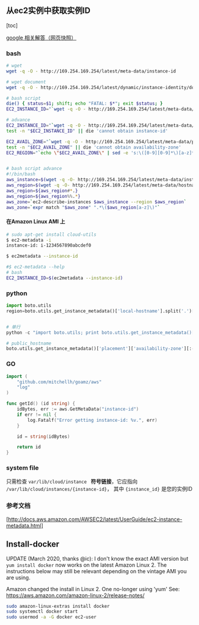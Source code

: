 ## 从ec2实例中获取实例ID
[toc]

[google 相关解答（网页快照）](https://webcache.googleusercontent.com/search?q=cache:a4P8q7qkZDgJ:https://www.itranslater.com/qa/details/2107753663031673856+&cd=9&hl=zh-CN&ct=clnk&gl=sg)

### bash

```bash
# wget
wget -q -O - http://169.254.169.254/latest/meta-data/instance-id

# wget document
wget -q -O - http://169.254.169.254/latest/dynamic/instance-identity/document

# bash script
die() { status=$1; shift; echo "FATAL: $*"; exit $status; }
EC2_INSTANCE_ID="`wget -q -O - http://169.254.169.254/latest/meta-data/instance-id || die \"wget instance-id has failed: $?\"`"

# advance
EC2_INSTANCE_ID="`wget -q -O - http://169.254.169.254/latest/meta-data/instance-id || die \"wget instance-id has failed: $?\"`"
test -n "$EC2_INSTANCE_ID" || die 'cannot obtain instance-id'

EC2_AVAIL_ZONE="`wget -q -O - http://169.254.169.254/latest/meta-data/placement/availability-zone || die \"wget availability-zone has failed: $?\"`"
test -n "$EC2_AVAIL_ZONE" || die 'cannot obtain availability-zone'
EC2_REGION="`echo \"$EC2_AVAIL_ZONE\" | sed -e 's:\([0-9][0-9]*\)[a-z]*\$:\\1:'`"


# bash script advance
#!/bin/bash
aws_instance=$(wget -q -O- http://169.254.169.254/latest/meta-data/instance-id)
aws_region=$(wget -q -O- http://169.254.169.254/latest/meta-data/hostname)
aws_region=${aws_region#*.}
aws_region=${aws_region%%.*}
aws_zone=`ec2-describe-instances $aws_instance --region $aws_region`
aws_zone=`expr match "$aws_zone" ".*\($aws_region[a-z]\)"`

```

#### 在Amazon Linux AMI 上
```bash
# sudo apt-get install cloud-utils
$ ec2-metadata -i
instance-id: i-1234567890abcdef0

$ ec2metadata --instance-id

#$ ec2-metadata --help
# bash
EC2_INSTANCE_ID=$(ec2metadata --instance-id)
```



### python

```python
import boto.utils
region=boto.utils.get_instance_metadata()['local-hostname'].split('.')[1]


# 单行
python -c "import boto.utils; print boto.utils.get_instance_metadata()['local-hostname'].split('.')[1]"

# public_hostname
boto.utils.get_instance_metadata()['placement']['availability-zone'][:-1]

```



### GO

```go
import (
    "github.com/mitchellh/goamz/aws"
    "log"
)

func getId() (id string) {
    idBytes, err := aws.GetMetaData("instance-id")
    if err != nil {
        log.Fatalf("Error getting instance-id: %v.", err)
    }

    id = string(idBytes)

    return id
}
```



### system file

只需检查  `var/lib/cloud/instance `  **符号链接**，它应指向 `/var/lib/cloud/instances/{instance-id}`，
其中  `{instance_id}`  是您的实例ID

### 参考文档

[http://docs.aws.amazon.com/AWSEC2/latest/UserGuide/ec2-instance-metadata.html]



## Install-docker

UPDATE (March 2020, thanks @ic): I don't know the exact AMI version but `yum install docker` now works on the latest Amazon Linux 2. The instructions below may still be relevant depending on the vintage AMI you are using.

Amazon changed the install in Linux 2. One no-longer using 'yum' See: https://aws.amazon.com/amazon-linux-2/release-notes/

```bash
sudo amazon-linux-extras install docker
sudo systemctl docker start
sudo usermod -a -G docker ec2-user
```



















